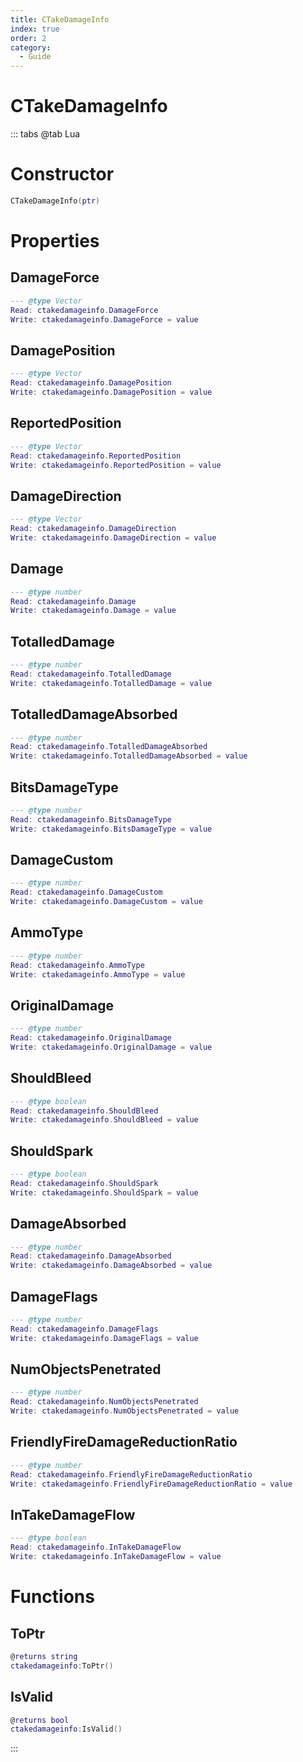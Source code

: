 ```yaml
---
title: CTakeDamageInfo
index: true
order: 2
category:
  - Guide
---
```


# CTakeDamageInfo

::: tabs
@tab Lua
# Constructor
```lua
CTakeDamageInfo(ptr)
```
# Properties
## DamageForce 
```lua
--- @type Vector
Read: ctakedamageinfo.DamageForce
Write: ctakedamageinfo.DamageForce = value
```
## DamagePosition 
```lua
--- @type Vector
Read: ctakedamageinfo.DamagePosition
Write: ctakedamageinfo.DamagePosition = value
```
## ReportedPosition 
```lua
--- @type Vector
Read: ctakedamageinfo.ReportedPosition
Write: ctakedamageinfo.ReportedPosition = value
```
## DamageDirection 
```lua
--- @type Vector
Read: ctakedamageinfo.DamageDirection
Write: ctakedamageinfo.DamageDirection = value
```
## Damage 
```lua
--- @type number
Read: ctakedamageinfo.Damage
Write: ctakedamageinfo.Damage = value
```
## TotalledDamage 
```lua
--- @type number
Read: ctakedamageinfo.TotalledDamage
Write: ctakedamageinfo.TotalledDamage = value
```
## TotalledDamageAbsorbed 
```lua
--- @type number
Read: ctakedamageinfo.TotalledDamageAbsorbed
Write: ctakedamageinfo.TotalledDamageAbsorbed = value
```
## BitsDamageType 
```lua
--- @type number
Read: ctakedamageinfo.BitsDamageType
Write: ctakedamageinfo.BitsDamageType = value
```
## DamageCustom 
```lua
--- @type number
Read: ctakedamageinfo.DamageCustom
Write: ctakedamageinfo.DamageCustom = value
```
## AmmoType 
```lua
--- @type number
Read: ctakedamageinfo.AmmoType
Write: ctakedamageinfo.AmmoType = value
```
## OriginalDamage 
```lua
--- @type number
Read: ctakedamageinfo.OriginalDamage
Write: ctakedamageinfo.OriginalDamage = value
```
## ShouldBleed 
```lua
--- @type boolean
Read: ctakedamageinfo.ShouldBleed
Write: ctakedamageinfo.ShouldBleed = value
```
## ShouldSpark 
```lua
--- @type boolean
Read: ctakedamageinfo.ShouldSpark
Write: ctakedamageinfo.ShouldSpark = value
```
## DamageAbsorbed 
```lua
--- @type number
Read: ctakedamageinfo.DamageAbsorbed
Write: ctakedamageinfo.DamageAbsorbed = value
```
## DamageFlags 
```lua
--- @type number
Read: ctakedamageinfo.DamageFlags
Write: ctakedamageinfo.DamageFlags = value
```
## NumObjectsPenetrated 
```lua
--- @type number
Read: ctakedamageinfo.NumObjectsPenetrated
Write: ctakedamageinfo.NumObjectsPenetrated = value
```
## FriendlyFireDamageReductionRatio 
```lua
--- @type number
Read: ctakedamageinfo.FriendlyFireDamageReductionRatio
Write: ctakedamageinfo.FriendlyFireDamageReductionRatio = value
```
## InTakeDamageFlow 
```lua
--- @type boolean
Read: ctakedamageinfo.InTakeDamageFlow
Write: ctakedamageinfo.InTakeDamageFlow = value
```
# Functions
## ToPtr
```lua
@returns string
ctakedamageinfo:ToPtr()
```
## IsValid
```lua
@returns bool
ctakedamageinfo:IsValid()
```

:::